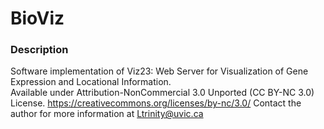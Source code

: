 # BioViz

### Description

Software implementation of Viz23: Web Server for Visualization of Gene Expression and Locational Information.      
Available under Attribution-NonCommercial 3.0 Unported (CC BY-NC 3.0) License.
https://creativecommons.org/licenses/by-nc/3.0/
Contact the author for more information at Ltrinity@uvic.ca
